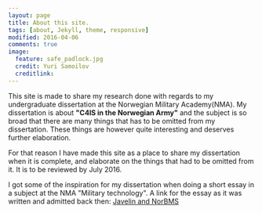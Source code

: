 ```yaml
---
layout: page
title: About this site.
tags: [about, Jekyll, theme, responsive]
modified: 2016-04-06
comments: true
image:
  feature: safe_padlock.jpg
  credit: Yuri Samoilov
  creditlink: 
---
```


This site is made to share my research done with regards to my undergraduate dissertation at the Norwegian Military Academy(NMA).
My dissertation is about **"C4IS in the Norwegian Army"** and the subject is so broad that there are many things
that has to be omitted from my dissertation. These things are however quite interesting and deserves further elaboration.

For that reason I have made this site as a place to share my dissertation when it is complete, and elaborate on the things
that had to be omitted from it. 
It is to be reviewed by July 2016.

I got some of the inspiration for my dissertation when doing a short essay in a subject at the NMA "Military technology".
A link for the essay as it was written and admitted back then: <a href="miltek.pdf"> Javelin and NorBMS </a>


